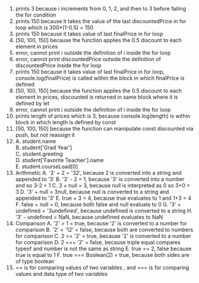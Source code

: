 1. prints 3 because i increments from 0, 1, 2, and then to 3 before failing the for condition
2. prints 150 because it takes the value of the last discountedPrice in for loop which is 300*(1-0.5) = 150
3. prints 150 because it takes value of last finalPrice in for loop
4. [50, 100, 150] because the function applies the 0.5 discount to each element in prices
5. error, cannot print i outside the definition of i inside the for loop
6. error, cannot print discountedPrice outside the definition of discountedPrice inside the for loop
7. prints 150 because it takes value of last finalPrice in for loop, console.log(finalPrice) is called within the block in which finalPrice is defined
8. [50, 100, 150] because the function applies the 0.5 discount to each element in prices, discounted is returned in same block where it is defined by let
9. error, cannot print i outside the definition of i inside the for loop
10. prints length of prices which is 3, because console.log(length) is within block in which length is defined by const
11. [50, 100, 150] because the function can manipulate const discounted via push, but not reassign it
12.
    A. student.name  
    B. student['Grad Year']  
    C. student.greeting  
    D. student['Favorite Teacher'].name  
    E. student.courseLoad[0]  
13. Arithmetic
    A. '3' + 2 = '32', because 2 is converted into a string and appended to '3'
    B. '3' - 2 = 1, because '3' is converted into a number and so 3-2 = 1
    C. 3 + null = 3, because null is interpreted as 0 so 3+0 = 3
    D. '3' + null = 3null, because null is converted to a string and appended to '3'
    E. true + 3 = 4, because true evaluates to 1 and 1+3 = 4
    F. false + null = 0, because both false and null evaluate to 0
    G. '3' + undefined = '3undefined', because undefined is converted to a string
    H. '3' - undefined = NaN, because undefined evaluates to NaN 
14. Comparison
    A. '2' > 1 = true, because '2' is converted to a number for comparison
    B. '2' < '12' = false, because both are converted to numbers for comparison
    C. 2 == '2' = true, because '2' is converted to a number for comparison
    D. 2 === '2' = false, because triple equal compares typeof and number is not the same as string
    E. true == 2, false because true is equal to 1
    F. true === Boolean(2) = true, because both sides are of type boolean
15. == is for comparing values of two variables , and === is for comparing values and data type of two variables
